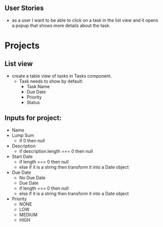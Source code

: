 ## User Stories

- as a user I want to be able to click on a task in the list view and it opens a popup that shows more details about the task.

# Projects

## List view

- create a table view of tasks in Tasks component.
  - Task needs to show by default:
    - Task Name
    - Due Date
    - Priority
    - Status

## Inputs for project:

- Name
- Lump Sum
  - if 0 then null
- Description
  - if description.length === 0 then null
- Start Date
  - if length === 0 then null
  - else if it is a string then transform it into a Date object
- Due Date
  - No Due Date
  - Due Date
  - if length === 0 then null
  - else if it is a string then transform it into a Date object
- Priority
  - NONE
  - LOW
  - MEDIUM
  - HIGH
